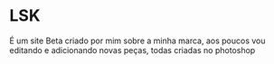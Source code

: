 # LSK 
É um site Beta criado por mim sobre a minha marca, aos poucos vou editando e adicionando novas peças, todas criadas no photoshop
